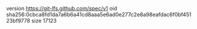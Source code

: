 version https://git-lfs.github.com/spec/v1
oid sha256:0cbca8fd1da7a6b6a41cd8aaa5e6ad0e277c2e8a98eafdac6f0bf45123bf9778
size 17123

